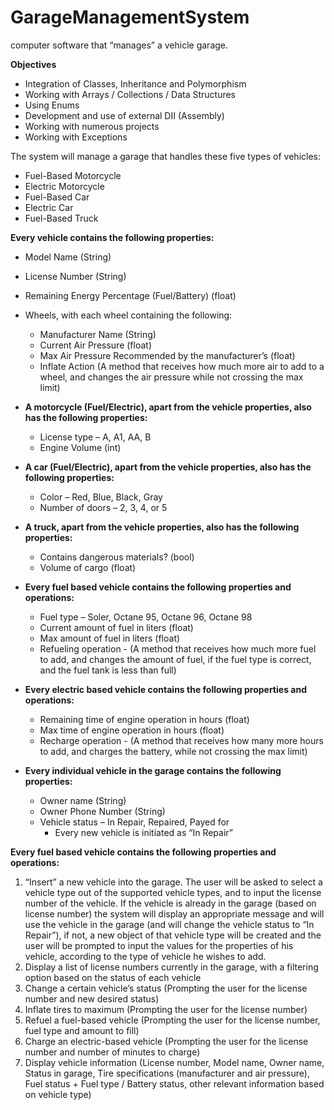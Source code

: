 # GarageManagementSystem

computer software that “manages” a vehicle garage.

**Objectives**
- Integration of Classes, Inheritance and Polymorphism
- Working with Arrays / Collections / Data Structures
- Using Enums
- Development and use of external DII (Assembly)
- Working with numerous projects
- Working with Exceptions

The system will manage a garage that handles these five types of vehicles:
- Fuel-Based Motorcycle
- Electric Motorcycle
- Fuel-Based Car
- Electric Car
- Fuel-Based Truck

**Every vehicle contains the following properties:**
- Model Name (String)
- License Number (String)
- Remaining Energy Percentage (Fuel/Battery) (float)
- Wheels, with each wheel containing the following:
  - Manufacturer Name (String)
  - Current Air Pressure (float)
  - Max Air Pressure Recommended by the manufacturer’s (float)
  - Inflate Action (A method that receives how much more air to add to a wheel, and changes the air pressure while not crossing the max limit)
  
- **A motorcycle (Fuel/Electric), apart from the vehicle properties, also has the following properties:**
  - License type – A, A1, AA, B
  - Engine Volume (int)

- **A car (Fuel/Electric), apart from the vehicle properties, also has the following properties:**
  - Color – Red, Blue, Black, Gray
  - Number of doors – 2, 3, 4, or 5

- **A truck, apart from the vehicle properties, also has the following properties:**
  - Contains dangerous materials? (bool)
  - Volume of cargo (float)
  
- **Every fuel based vehicle contains the following properties and operations:**
  - Fuel type – Soler, Octane 95, Octane 96, Octane 98
  - Current amount of fuel in liters (float)
  - Max amount of fuel in liters (float)
  - Refueling operation - (A method that receives how much more fuel to add, and changes the amount of fuel, if the fuel type is correct, and the fuel tank is less than full)
  
- **Every electric based vehicle contains the following properties and operations:**
  - Remaining time of engine operation in hours (float)
  - Max time of engine operation in hours (float)
  - Recharge operation - (A method that receives how many more hours to add, and charges the battery, while not crossing the max limit)
  
- **Every individual vehicle in the garage contains the following properties:**
  - Owner name (String)
  - Owner Phone Number (String)
  - Vehicle status – In Repair, Repaired, Payed for
    - Every new vehicle is initiated as “In Repair”
    


  
**Every fuel based vehicle contains the following properties and operations:** 
1. “Insert” a new vehicle into the garage. The user will be asked to select a vehicle type out of the supported vehicle types, and to input the license number of the vehicle. If the vehicle is already in the garage (based on license number) the system will display an appropriate message and will use the vehicle in the garage (and will change the vehicle status to “In Repair”), if not, a new object of that vehicle type will be created and the user will be prompted to input the values for the properties of his vehicle, according to the type of vehicle he wishes to add.
2. Display a list of license numbers currently in the garage, with a filtering option based on the status of each vehicle
3. Change a certain vehicle’s status (Prompting the user for the license number and new desired status)
4. Inflate tires to maximum (Prompting the user for the license number)
5. Refuel a fuel-based vehicle (Prompting the user for the license number, fuel type and amount to fill)
6. Charge an electric-based vehicle (Prompting the user for the license number and number of minutes to charge)
7. Display vehicle information (License number, Model name, Owner name, Status in garage, Tire specifications (manufacturer and air pressure), Fuel status + Fuel type / Battery status, other relevant information based on vehicle type)
